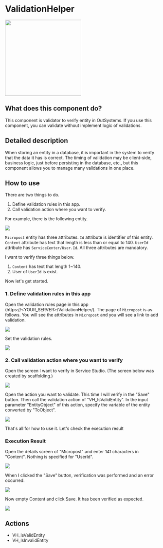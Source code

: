 # ValidationHelper

<img src='icon/validation-helper--large.svg' width='250'/>

## What does this component do?

This component is validator to verify entity in OutSystems. If you use this component, you can validate without implement logic of validations.

## Detailed description

When storing an entity in a database, it is important in the system to verify that the data it has is correct.
The timing of validation may be client-side, business logic, just before persisting in the database, etc., but this component allows you to manage many validations in one place.

## How to use

There are two things to do.

1. Define validation rules in this app.
2. Call validation action where you want to verify.

For example, there is the following entity.

![](/img/README/1.png)

`Micropost` entity has three attributes.
`Id` attribute is identifier of this entity.
`Content` attribute has text that length is less than or equal to 140.
`UserId` attribute has `ServiceCenter/User.Id`.
All three attributes are mandatory.

I want to verify three things below.

1. `Content` has text that length 1~140.
2. User of `UserId` is exist.

Now let's get started.

### 1. Define validation rules in this app

Open the validation rules page in this app (https://<YOUR_SERVER>/ValidationHelper/).
The page of `Micropost` is as follows.
You will see the attributes in `Micropost` and you will see a link to add validation.

![](/img/README/2.png)

Set the validation rules.

![](/img/README/3.png)

### 2. Call validation action where you want to verify

Open the screen I want to verify in Service Studio.
(The screen below was created by scaffolding.)

![](/img/README/4.png)

Open the action you want to validate. This time I will verify in the "Save" button.
Then call the validation action of "VH_IsValidEntity".
In the input parameter "EntityObject" of this action, specify the variable of the entity converted by "ToObject".

![](/img/README/5.png)

That's all for how to use it.
Let's check the execution result

### Execution Result

Open the details screen of "Micropost" and enter 141 characters in "Content". Nothing is specified for "UserId".

![](/img/README/6.png)

When I clicked the "Save" button, verification was performed and an error occurred.

![](/img/README/7.png)

Now empty Content and click Save. It has been verified as expected.

![](/img/README/8.png)

## Actions

- VH_IsValidEntity
- VH_IsInvalidEntity
